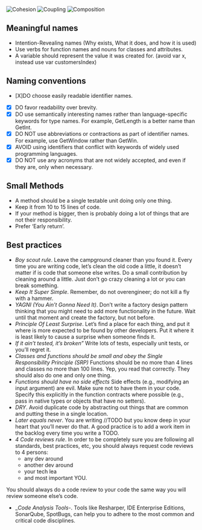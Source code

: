 ![Cohesion](../master/clean-code/clean_code_cohesion.png)
![Coupling](../master/clean-code/clean_code_coupling.png)
![Composition](../master/clean-code/clean_code_composition.png)

## Meaningful names
- Intention-Revealing names (Why exists, What it does, and how it is used)
- Use verbs for function names and nouns for classes and attributes.
- A variable should represent the value it was created for. (avoid var x, instead use var customersIndex)

## Naming conventions
- [X]DO choose easily readable identifier names.
- [X] DO favor readability over brevity.
- [X] DO use semantically interesting names rather than language-specific keywords for type names. For example, GetLength is a better name than GetInt.
- [X] DO NOT use abbreviations or contractions as part of identifier names. For example, use GetWindow rather than GetWin.
- [X] AVOID using identifiers that conflict with keywords of widely used programming languages.
- [X] DO NOT use any acronyms that are not widely accepted, and even if they are, only when necessary.

## Small Methods
* A method should be a single testable unit doing only one thing.
* Keep it from 10 to 15 lines of code.
* If your method is bigger, then is probably doing a lot of things that are not their responsibility.
* Prefer ‘Early return’.

## Best practices
* _*Boy scout rule*_. Leave the campground cleaner than you found it. Every time you are writing code, let’s clean the old code a little, it doesn’t matter if is code that someone else writes. Do a small contribution by cleaning around a little. Just don’t go crazy cleaning a lot or you can break something.
* _*Keep It Super Simple*_. Remember, do not overengineer; do not kill a fly with a hammer.
* _*YAGNI (You Ain’t Gonna Need It)*_. Don’t write a factory design pattern thinking that you might need to add more functionality in the future. Wait until that moment and create the factory, but not before.
* _*Principle Of Least Surprise*_. Let’s find a place for each thing, and put it where is more expected to be found by other developers. Put it where it is least likely to cause a surprise when someone finds it.
* _*If it ain’t tested, it’s broken”*_ Write lots of tests, especially unit tests, or you’ll regret it.
* _*Classes and functions should be small and obey the Single Responsibility Principle (SRP)*_
Functions should be no more than 4 lines and classes no more than 100 lines. Yep, you read that correctly. They should also do one and only one thing.
* _*Functions should have no side effects*_
Side effects (e.g., modifying an input argument) are evil. Make sure not to have them in your code. Specify this explicitly in the function contracts where possible (e.g., pass in native types or objects that have no setters).
* _*DRY*_. Avoid duplicate code by abstracting out things that are common and putting these in a single location.
* _*Later equals never*_. You are writing //TODO but you know deep in your heart that you’ll never do that. A good practice is to add a work item in the backlog every time you write a TODO.
* _*4 Code reviews rule*_. In order to be completely sure you are following all standards, best practices, etc, 
you should always request code reviews to 4 persons: 
  * any dev around
  * another dev around 
  * your tech lea 
  * and most important YOU. 

You should always do a code review to your code the same way you will review someone else’s code.
* _*Code Analysis Tools*-. Tools like Resharper, IDE Enterprise Editions, SonarQube, SpotBugs, can help you to adhere to the most common and critical code disciplines.

